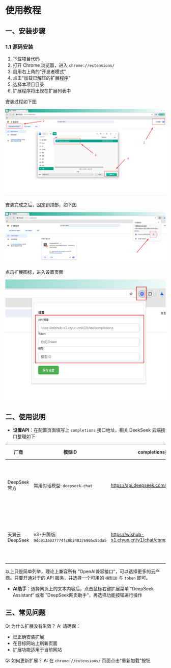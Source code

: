 # 使用教程

## 一、安装步骤

### 1.1 源码安装

1. 下载项目代码
2. 打开 Chrome 浏览器，进入 `chrome://extensions/`
3. 启用右上角的"开发者模式"
4. 点击"加载已解压的扩展程序"
5. 选择本项目目录
6. 扩展程序将出现在扩展列表中

安装过程如下图

![01](md/01.png)

安装完成之后，固定到顶部，如下图

![02](md/02.png)

点击扩展图标，进入设置页面

![03](md/03.png)

## 二、使用说明

- **设置API**：在配置页面填写上 `completions` 接口地址，相关 DeekSeek 云端接口整理如下

|      厂商      |                    模型ID                     |               completions接口地址                |       备注        |
| -------------- | --------------------------------------------- | ------------------------------------------------ | ----------------- |
| DeepSeek官方   | 常用对话模型: `deepseek-chat`                 | <https://api.deepseek.com/v1/chat/completions>   | 需自行开通API功能 |
| 天翼云DeepSeek | v3-升腾版: `9dc913a037774fc0b248376905c85da5` | <https://wishub-x1.ctyun.cn/v1/chat/completions> | 需自行开通API功能 |

以上只是简单列举，理论上兼容所有 ”OpenAI兼容接口“，可以选择更多的云产商。只要开通对于的 API 服务，并选择一个可用的 `模型ID` 与 `token` 即可。

- **AI助手**：选择网页上的文本内容后，点击鼠标右键扩展菜单 ”DeepSeek Assistant“ 或者 ”DeepSeek网页助手“，再选择功能按钮进行操作

## 三、常见问题

Q: 为什么扩展没有生效？
A: 请确保：

- 已正确安装扩展
- 在目标网站上刷新页面
- 扩展功能适用于当前网站

Q: 如何更新扩展？
A: 在 `chrome://extensions/` 页面点击"重新加载"按钮
